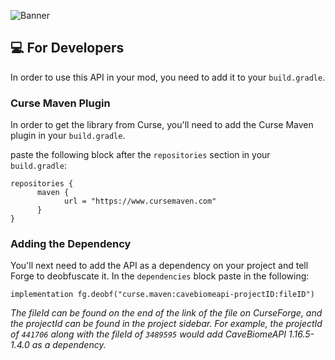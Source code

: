 
![Banner](https://media.discordapp.net/attachments/751216523330322564/899141043960815647/unknown.png)

## **💻 For Developers**
In order to use this API in your mod, you need to add it to your `build.gradle`.

### **Curse Maven Plugin**
In order to get the library from Curse, you'll need to add the Curse Maven plugin in your `build.gradle`.

paste the following block after the `repositories` section in your `build.gradle`:

    repositories {
          maven { 
                url = "https://www.cursemaven.com" 
          }
    }
### **Adding the Dependency**
You'll next need to add the API as a dependency on your project and tell Forge to deobfuscate it. In the `dependencies` block paste in the following:

    implementation fg.deobf("curse.maven:cavebiomeapi-projectID:fileID")
*The fileId can be found on the end of the link of the file on CurseForge, and the projectId can be found in the project sidebar. For example, the projectId of `441706` along with the fileId of `3489595` would add CaveBiomeAPI 1.16.5-1.4.0 as a dependency.*
